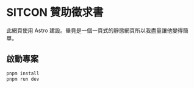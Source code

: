 # SITCON 贊助徵求書

此網頁使用 Astro 建設。畢竟是一個一頁式的靜態網頁所以我盡量讓他變得簡單。

## 啟動專案

```bash
pnpm install
pnpm run dev
```

